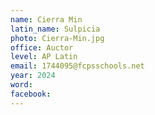 ```yaml
---
name: Cierra Min
latin_name: Sulpicia
photo: Cierra-Min.jpg
office: Auctor
level: AP Latin
email: 1744095@fcpsschools.net
year: 2024
word: 
facebook: 
---
```


